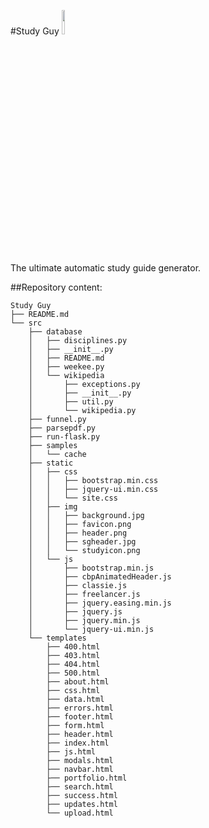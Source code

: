 #Study Guy <img src = "https://github.com/kug3lblitz/Study-Guy/blob/master/src/static/img/studyicon.png" width="10%" height="10%">

The ultimate automatic study guide generator.

##Repository content:
```
Study Guy
├── README.md
└── src
	├── database
	│   ├── disciplines.py
	│   ├── __init__.py
	│   ├── README.md
	│   ├── weekee.py
	│   └── wikipedia
	│       ├── exceptions.py
	│       ├── __init__.py
	│       ├── util.py
	│       └── wikipedia.py
	├── funnel.py
	├── parsepdf.py
	├── run-flask.py
	├── samples
	│   └── cache
	├── static
	│   ├── css
	│   │   ├── bootstrap.min.css
	│   │   ├── jquery-ui.min.css
	│   │   └── site.css
	│   ├── img
	│   │   ├── background.jpg
	│   │   ├── favicon.png
	│   │   ├── header.png
	│   │   ├── sgheader.jpg
	│   │   └── studyicon.png
	│   └── js
	│       ├── bootstrap.min.js
	│       ├── cbpAnimatedHeader.js
	│       ├── classie.js
	│       ├── freelancer.js
	│       ├── jquery.easing.min.js
	│       ├── jquery.js
	│       ├── jquery.min.js
	│       └── jquery-ui.min.js
	└── templates
		├── 400.html
		├── 403.html
		├── 404.html
		├── 500.html
		├── about.html
		├── css.html
		├── data.html
		├── errors.html
		├── footer.html
		├── form.html
		├── header.html
		├── index.html
		├── js.html
		├── modals.html
		├── navbar.html
		├── portfolio.html
		├── search.html
		├── success.html
		├── updates.html
		└── upload.html
```
